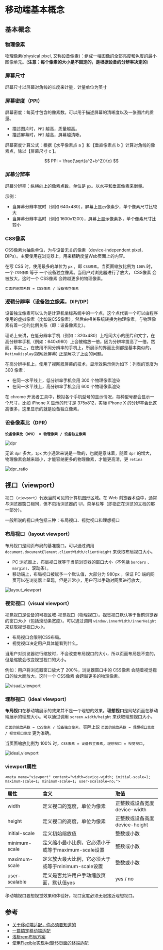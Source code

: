 # 移动端基本概念

## 基本概念

### 物理像素

物理像素(physical pixel, 又称设备像素)：组成一幅图像的全部亮度和色度的最小图像单元。(**注意：每个像素的大小是不固定的，是根据设备的分辨率决定的**)

### 屏幕尺寸

屏幕尺寸以屏幕对角线的长度来计量，计量单位为英寸

### 屏幕密度（PPI）

屏幕密度：每英寸包含的像素数。可以用于描述屏幕的清晰度以及一张图片的质量。

- 描述图片时，`PPI` 越高，质量越高。
- 描述屏幕时，`PPI` 越高，屏幕越清晰。

屏幕密度计算公式：根据【水平像素点 a 】和【垂直像素点 b 】计算对角线的像素点，除以【屏幕尺寸 c 】。

$$ PPI = \frac{\sqrt{a^2+b^2}}{c} $$

### 屏幕分辨率

屏幕分辨率：纵横向上的像素点数，单位是 `px`。以水平和垂直像素来衡量。

示例：

- 当屏幕分辨率底时（例如 640x480），屏幕上显示像素少，单个像素尺寸比较大
- 当屏幕分辨率高时（例如 1600x1200），屏幕上显示像素多，单个像素尺寸比较小

### CSS像素

CSS像素为抽象单位，为与设备无关的像素（device-independent pixel， DIPs）。主要使用在浏览器上，用来精确度量Web页面上的内容。

在写 CSS 时，使用最多的单位为 `px` ，即 `CSS像素`。当页面缩放比例为 `100%` 时，一个 `CSS像素` 等于 一个设备独立像素。当用户对浏览器进行了放大， CSS像素 会被放大，这时一个 CSS像素 会跨越更多的物理像素。

`页面的缩放系数 = CSS像素 / 设备独立像素`

### 逻辑分辨率（设备独立像素，DIP/DP）

设备独立像素可以认为是计算机坐标系统中的一个点，这个点代表一个可以由程序使用的虚拟像素（比如说CSS像素），然后由相关系统转换为物理像素。与物理像素有着一定的比例关系（即：设备像素比）。

理论上来讲，在低分辨率手机（例如：320x480）上相同大小的图片和文字，在高分辨率手机（例如：640x960）上会被缩放一倍，因为分辨率提高了一倍。然而，事实上，在使用不同分辨率的手机上，所展示的界面比例都是基本类似的，`RetinaDisplay`(视网膜屏幕) 正是解决了上面的问题。

在高分辨手机上，使用了视网膜屏幕的技术，显示效果示例为如下：列表的宽度为 300 像素：

- 在同一水平线上，低分辨率手机会用 300 个物理像素渲染
- 在同一水平线上，高分辨率手机会用 600 个物理像素渲染

在 chrome 开发者工具中，模拟各个手机型号的显示情况，每种型号都会显示一个尺寸，比如 iPhone X 显示的尺寸是 375x812，实际 iPhone X 的分辨率会比这高很多，这里显示的就是设备独立像素。

### 设备像素比（DPR）

**`设备像素比（DPR） = 物理像素 / 设备独立像素`**

![dpr](./files/images/dpr.drawio.png)

无论 `dpr` 多大，`1px` 大小通常来说是一致的，也就是意味着，随着 `dpr` 的增大，物理像素会越来越小，才能容纳更多的物理像素，才能更高清，更 `retina`

![dpr_ratio](./files/images/dpr_ratio.drawio.png)

## 视口（viewport）

视口（`viewport`）代表当前可见的计算机图形区域。在 Web 浏览器术语中，通常与浏览器窗口相同，但不包括浏览器的 UI，菜单栏等（即指正在浏览的文档的那一部分）。

一般所说的视口共包括三种：布局视口、视觉视口和理想视口

### 布局视口（layout viewport）

布局视口是网页布局的基准窗口。可以通过调用 `document.documentElement.clientWidth/clientHeight` 来获取布局视口大小。

- PC 浏览器上，布局视口就等于当前浏览器的窗口大小（不包括 `borders` 、 `margins`、滚动条）。
- 移动端上，布局视口被赋予一个默认值，大部分为 980px ，保证 PC 端的网页可以在浏览器上呈现，但是非常小，用户可以手动对网页进行放大。

![layout_viewport](./files/images/layout_viewport.drawio.png)

### 视觉视口（visual viewport）

视觉视口是设备的可视区域-视觉视口（物理视口）。视觉视口默认等于当前浏览器的窗口大小（包括滚动条宽度）。可以通过调用 `window.innerWidth/innerHeight` 来获取视觉视口大小。

- 布局视口会限制CSS布局。
- 视觉视口决定用户具体能看到什么。

当用户对浏览器进行缩放时，不会改变布局视口的大小，所以页面布局是不变的，但是缩放会改变视觉视口的大小。

例如：用户将浏览器窗口放大了 200%，浏览器窗口中的 CSS像素 会随着视觉视口的放大而放大，这时一个 CSS像素 会跨越更多的物理像素。

![visual_viewport](./files/images/visual_viewport.drawio.png)

### 理想视口（ideal viewport）

**布局视口**在移动端展示的效果并不是一个理想的效果，**理想视口**是网站页面在移动端展示的理想大小。可以通过调用 `screen.width/height` 来获取理想视口大小。

`页面的缩放系数 = CSS像素 / 设备独立像素`，实际上说 `页面的缩放系数 = 理想视口宽度 / 视觉视口宽度` 更为准确。

当页面缩放比例为 100% 时，`CSS像素 = 设备独立像素`，`理想视口 = 视觉视口`。

![ideal_viewport](./files/images/ideal_viewport.drawio.png)

### viewport属性

`<meta name="viewport" content="width=device-width; initial-scale=1; maximum-scale=1; minimum-scale=1; user-scalable=no;">`

| 属性          | 含义                                                | 取值                          |
| :------------ | :-------------------------------------------------- | :---------------------------- |
| width         | 定义视口的宽度，单位为像素                          | 正整数或设备宽度device-width  |
| height        | 定义视口的高度，单位为像素                          | 正整数或设备高度device-height |
| initial-scale | 定义初始缩放值                                      | 整数或小数                    |
| minimum-scale | 定义缩小最小比例，它必须小于或等于maximum-scale设置 | 整数或小数                    |
| maximum-scale | 定义放大最大比例，它必须大于或等于minimum-scale设置 | 整数或小数                    |
| user-scalable | 定义是否允许用户手动缩放页面，默认值yes             | yes / no                      |

移动端视口要想视觉效果和体验好，视口宽度必须无限接近理想视口。

## 参考

- [关于移动端适配，你必须要知道的](https://mp.weixin.qq.com/s/b7co1Sdas6CE6g0Sgi5kNQ)
- [一篇搞定移动端适配](https://mp.weixin.qq.com/s/JJTa1DxYrn4gjA8Y0BuFAQ)
- [浅析rem布局方案](https://mp.weixin.qq.com/s/Q4YwNMZ09Klc2Vwxo0aOsg)
- [使用Flexible实现手淘H5页面的终端适配](https://github.com/amfe/article/issues/17)
